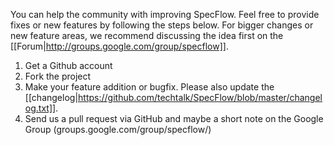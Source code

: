 You can help the community with improving SpecFlow. Feel free to provide fixes or new features by following the steps below. For bigger changes or new feature areas, we recommend discussing the idea first on the [[Forum|http://groups.google.com/group/specflow]].

1. Get a Github account
1. Fork the project
1. Make your feature addition or bugfix. Please also update the [[changelog|https://github.com/techtalk/SpecFlow/blob/master/changelog.txt]].
1. Send us a pull request via GitHub and maybe a short note on the Google Group (groups.google.com/group/specflow/)

